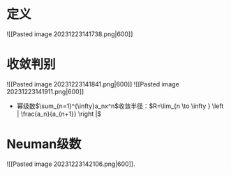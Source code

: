 # 定义
![[Pasted image 20231223141738.png|600]]

# 收敛判别
![[Pasted image 20231223141841.png|600]]
![[Pasted image 20231223141911.png|600]]
- 幂级数$\sum_{n=1}^{\infty}a_nx^n$收敛半径：$R=\lim_{n \to \infty } \left | \frac{a_n}{a_{n+1}}  \right |$

# Neuman级数
![[Pasted image 20231223142106.png|600]].
